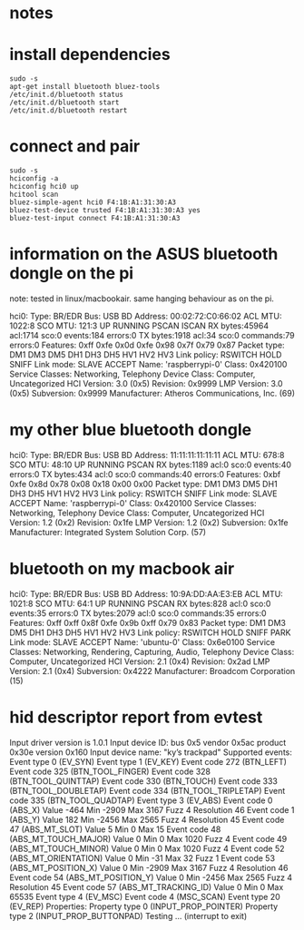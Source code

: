 # notes #


# install dependencies #

    sudo -s
    apt-get install bluetooth bluez-tools
    /etc/init.d/bluetooth status
    /etc/init.d/bluetooth start
    /etc/init.d/bluetooth restart

# connect and pair #

    sudo -s
    hciconfig -a
    hciconfig hci0 up
    hcitool scan
    bluez-simple-agent hci0 F4:1B:A1:31:30:A3
    bluez-test-device trusted F4:1B:A1:31:30:A3 yes
    bluez-test-input connect F4:1B:A1:31:30:A3

# information on the ASUS bluetooth dongle on the pi #

note: tested in linux/macbookair. same hanging behaviour as on the pi.

hci0: Type: BR/EDR  Bus: USB
  BD Address: 00:02:72:C0:66:02  ACL MTU: 1022:8  SCO MTU: 121:3
  UP RUNNING PSCAN ISCAN
  RX bytes:45964 acl:1714 sco:0 events:184 errors:0
  TX bytes:1918 acl:34 sco:0 commands:79 errors:0
  Features: 0xff 0xfe 0x0d 0xfe 0x98 0x7f 0x79 0x87
  Packet type: DM1 DM3 DM5 DH1 DH3 DH5 HV1 HV2 HV3
  Link policy: RSWITCH HOLD SNIFF
  Link mode: SLAVE ACCEPT
  Name: 'raspberrypi-0'
  Class: 0x420100
  Service Classes: Networking, Telephony
  Device Class: Computer, Uncategorized
  HCI Version: 3.0 (0x5)  Revision: 0x9999
  LMP Version: 3.0 (0x5)  Subversion: 0x9999
  Manufacturer: Atheros Communications, Inc. (69)

# my other blue bluetooth dongle #

hci0: Type: BR/EDR  Bus: USB
  BD Address: 11:11:11:11:11:11  ACL MTU: 678:8  SCO MTU: 48:10
  UP RUNNING PSCAN
  RX bytes:1189 acl:0 sco:0 events:40 errors:0
  TX bytes:434 acl:0 sco:0 commands:40 errors:0
  Features: 0xbf 0xfe 0x8d 0x78 0x08 0x18 0x00 0x00
  Packet type: DM1 DM3 DM5 DH1 DH3 DH5 HV1 HV2 HV3
  Link policy: RSWITCH SNIFF
  Link mode: SLAVE ACCEPT
  Name: 'raspberrypi-0'
  Class: 0x420100
  Service Classes: Networking, Telephony
  Device Class: Computer, Uncategorized
  HCI Version: 1.2 (0x2)  Revision: 0x1fe
  LMP Version: 1.2 (0x2)  Subversion: 0x1fe
  Manufacturer: Integrated System Solution Corp. (57)

# bluetooth on my macbook air #

hci0:	Type: BR/EDR  Bus: USB
	BD Address: 10:9A:DD:AA:E3:EB  ACL MTU: 1021:8  SCO MTU: 64:1
	UP RUNNING PSCAN 
	RX bytes:828 acl:0 sco:0 events:35 errors:0
	TX bytes:2079 acl:0 sco:0 commands:35 errors:0
	Features: 0xff 0xff 0x8f 0xfe 0x9b 0xff 0x79 0x83
	Packet type: DM1 DM3 DM5 DH1 DH3 DH5 HV1 HV2 HV3 
	Link policy: RSWITCH HOLD SNIFF PARK 
	Link mode: SLAVE ACCEPT 
	Name: 'ubuntu-0'
	Class: 0x6e0100
	Service Classes: Networking, Rendering, Capturing, Audio, Telephony
	Device Class: Computer, Uncategorized
	HCI Version: 2.1 (0x4)  Revision: 0x2ad
	LMP Version: 2.1 (0x4)  Subversion: 0x4222
	Manufacturer: Broadcom Corporation (15)

# hid descriptor report from evtest #

Input driver version is 1.0.1
Input device ID: bus 0x5 vendor 0x5ac product 0x30e version 0x160
Input device name: "ky’s trackpad"
Supported events:
  Event type 0 (EV_SYN)
  Event type 1 (EV_KEY)
    Event code 272 (BTN_LEFT)
    Event code 325 (BTN_TOOL_FINGER)
    Event code 328 (BTN_TOOL_QUINTTAP)
    Event code 330 (BTN_TOUCH)
    Event code 333 (BTN_TOOL_DOUBLETAP)
    Event code 334 (BTN_TOOL_TRIPLETAP)
    Event code 335 (BTN_TOOL_QUADTAP)
  Event type 3 (EV_ABS)
    Event code 0 (ABS_X)
      Value   -464
      Min    -2909
      Max     3167
      Fuzz       4
      Resolution      46
    Event code 1 (ABS_Y)
      Value    182
      Min    -2456
      Max     2565
      Fuzz       4
      Resolution      45
    Event code 47 (ABS_MT_SLOT)
      Value      5
      Min        0
      Max       15
    Event code 48 (ABS_MT_TOUCH_MAJOR)
      Value      0
      Min        0
      Max     1020
      Fuzz       4
    Event code 49 (ABS_MT_TOUCH_MINOR)
      Value      0
      Min        0
      Max     1020
      Fuzz       4
    Event code 52 (ABS_MT_ORIENTATION)
      Value      0
      Min      -31
      Max       32
      Fuzz       1
    Event code 53 (ABS_MT_POSITION_X)
      Value      0
      Min    -2909
      Max     3167
      Fuzz       4
      Resolution      46
    Event code 54 (ABS_MT_POSITION_Y)
      Value      0
      Min    -2456
      Max     2565
      Fuzz       4
      Resolution      45
    Event code 57 (ABS_MT_TRACKING_ID)
      Value      0
      Min        0
      Max    65535
  Event type 4 (EV_MSC)
    Event code 4 (MSC_SCAN)
  Event type 20 (EV_REP)
Properties:
  Property type 0 (INPUT_PROP_POINTER)
  Property type 2 (INPUT_PROP_BUTTONPAD)
Testing ... (interrupt to exit)
